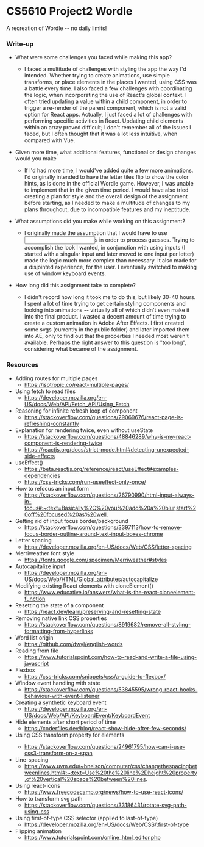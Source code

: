 # CS5610 Project2 Wordle
A recreation of Wordle -- no daily limits!

### Write-up
- What were some challenges you faced while making this app?
    - I faced a multitude of challenges with styling the app the way
      I'd intended. Whether trying to create animations, use simple transforms,
      or place elements in the places I wanted, using CSS was a battle every time.
      I also faced a few challenges with coordinating the logic, when incorporating
      the use of React's global context. I often tried updating a value
      within a child component, in order to trigger a re-render of the parent
      component, which is not a valid option for React apps. Actually,
      I just faced a lot of challenges with performing specific activities
      in React. Updating child elements within an array proved difficult; I don't
      remember all of the issues I faced, but I often thought that it was a lot
      less intuitive, when compared with Vue.

- Given more time, what additional features, functional or design changes would you make
    - If I'd had more time, I would've added quite a few more animations.
      I'd originally intended to have the letter tiles flip to show the
      color hints, as is done in the official Wordle game. However, I was
      unable to implement that in the given time period. I would have also
      tried creating a plan for style and the overall design of the assignment
      before starting, as I needed to make a multitude of changes to my
      plans throughout, due to incompatible features and my ineptitude.

- What assumptions did you make while working on this assignment?
    - I originally made the assumption that I would have to use <input>s
      in order to process guesses. Trying to accomplish the look I wanted,
      in conjunction with using inputs (I started with a singular input and
      later moved to one input per letter) made the logic much more complex
      than necessary. It also made for a disjointed experience, for the user.
      I eventually switched to making use of window keyboard events.

- How long did this assignment take to complete?
    - I didn't record how long it took me to do this, but likely 30-40 hours.
      I spent a lot of time trying to get certain styling components and
      looking into animations -- virtually all of which didn't even make it
      into the final product. I wasted a decent amount of time trying to create
      a custom animation in Adobe After Effects. I first created some svgs (currently
      in the public folder) and later imported them into AE, only to find out that
      the properties I needed most weren't available. Perhaps the right answer
      to this question is "too long", considering what became of the assignment.

### Resources
- Adding routes for multiple pages
    - https://isotropic.co/react-multiple-pages/
- Using fetch to read files
    - https://developer.mozilla.org/en-US/docs/Web/API/Fetch_API/Using_Fetch
- Reasoning for infinite refresh loop of component
    - https://stackoverflow.com/questions/29069676/react-page-is-refreshing-constantly
- Explanation for rendering twice, even without useState
    - https://stackoverflow.com/questions/48846289/why-is-my-react-component-is-rendering-twice
    - https://reactjs.org/docs/strict-mode.html#detecting-unexpected-side-effects
- useEffect()
    - https://beta.reactjs.org/reference/react/useEffect#examples-dependencies
    - https://css-tricks.com/run-useeffect-only-once/
- How to refocus an input form
    - https://stackoverflow.com/questions/26790990/html-input-always-in-focus#:~:text=Basically%2C%20you%20add%20a%20blur,start%20off%20focused%20as%20well.
- Getting rid of input focus border/background
    - https://stackoverflow.com/questions/3397113/how-to-remove-focus-border-outline-around-text-input-boxes-chrome
- Letter spacing
    - https://developer.mozilla.org/en-US/docs/Web/CSS/letter-spacing
- Merriweather font style
    - https://fonts.google.com/specimen/Merriweather#styles
- Autocapitalize input
    - https://developer.mozilla.org/en-US/docs/Web/HTML/Global_attributes/autocapitalize
- Modifying existing React elements with cloneElement()
    - https://www.educative.io/answers/what-is-the-react-cloneelement-function
- Resetting the state of a component
    - https://react.dev/learn/preserving-and-resetting-state
- Removing native link CSS properties
    - https://stackoverflow.com/questions/8919682/remove-all-styling-formatting-from-hyperlinks
- Word list origin
    - https://github.com/dwyl/english-words
- Reading from file
    - https://www.tutorialspoint.com/how-to-read-and-write-a-file-using-javascript
- Flexbox
    - https://css-tricks.com/snippets/css/a-guide-to-flexbox/
- Window event handling with state
    - https://stackoverflow.com/questions/53845595/wrong-react-hooks-behaviour-with-event-listener
- Creating a synthetic keyboard event
    - https://developer.mozilla.org/en-US/docs/Web/API/KeyboardEvent/KeyboardEvent
- Hide elements after short period of time
    - https://coderfiles.dev/blog/react-show-hide-after-few-seconds/
- Using CSS transform property for <span> elements
    - https://stackoverflow.com/questions/24961795/how-can-i-use-css3-transform-on-a-span
- Line-spacing
    - https://www.uvm.edu/~bnelson/computer/css/changethespacingbetweenlines.html#:~:text=Use%20the%20line%2Dheight%20property,of%20vertical%20space%20between%20lines.
- Using react-icons
    - https://www.freecodecamp.org/news/how-to-use-react-icons/
- How to transform svg path
    - https://stackoverflow.com/questions/33186431/rotate-svg-path-using-css
- Using first-of-type CSS selector (applied to last-of-type)
    - https://developer.mozilla.org/en-US/docs/Web/CSS/:first-of-type
- Flipping animation
    - https://www.tutorialspoint.com/online_html_editor.php